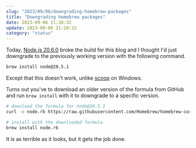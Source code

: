 ```yaml
---
slug: "2023/09/06/downgrading-homebrew-packages"
title: "Downgrading homebrew packages"
date: 2023-09-06 21:28:32
update: 2023-09-06 21:28:32
category: "status"
---
```


Today, [Node.js 20.6.0](https://github.com/nodejs/node/issues/49497) broke the build for this blog and I thought I'd just downgrade to the previously working version with the following command.

```sh prompt{1}
brew install node@20.5.1
```

Except that this doesn't work, unlike [scoop](https://scoop.sh/) on Windows.

Turns out you've to download an older version of the formula from GitHub and run `brew install` with it to downgrade to a specific version.

```sh prompt{2, 5}
# download the formula for node@20.5.1
curl -o node.rb https://raw.githubusercontent.com/Homebrew/homebrew-core/442f9cc511ce6dfe75b96b2c83749d90dde914d2/Formula/n/node.rb

# install with the downloaded formula
brew install node.rb
```

It is as terrible as it looks, but it gets the job done.
